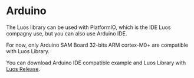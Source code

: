 # Arduino

The Luos library can be used with PlatformIO, which is the IDE Luos compagny use, but you can also use Arduino IDE.

For now, only Arduino SAM Board 32-bits ARM cortex-M0+ are compatible with Luos Library.

You can download Arduino IDE compatible example and Luos Library with <a href="https://github.com/Luos-io/Luos/releases" target="_blank">Luos Release</a>.
